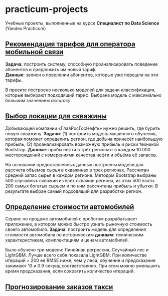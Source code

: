 # practicum-projects
Учебные проекты, выполненные на курсе **Специалист по Data Science** (Yandex Practicum)

## [Рекомендация тарифов для оператора мобильной связи](https://github.com/mayarosl/practicum-projects/blob/main/telecom_recommentations.ipynb)
**Задача:** построить систему, способную проанализировать поведение абонентов и предложить им новый тариф.  
**Данные:** записи о повелении абонентов, которые уже перешли на эти тарифы.

В проекте построено несколько моделей для задачи классификации, которые выбирают подходящий тариф. Выбрана модель с максимально большим значением *accuracy*.


## [Выбор локации для скважины](https://github.com/mayarosl/practicum-projects/blob/main/well-location.ipynb)
Добывающей компании «ГлавРосГосНефть» нужно решить, где бурить новую скважину. **Задачи**: (1) построить модель машинного обучения, которая поможет определить регион, где добыча принесёт наибольшую прибыль, (2) проанализировать возможную прибыль и риски техникой Bootstrap.
**Данные**: пробы нефти в трёх регионах: в каждом 10 000 месторождений с измерениями качества нефти и объёма её запасов.

На основании предоставленных данных построены модели для рассчета объемов сырья в скважинах в трех регионах. Рассчитан средний запас сырья в каждом регионе.
Методом Bootstrap выбраны 500 случайных скважин из всех скважин региона, из этих 500 взяты 200 самых богатых сырьем и по ним рассчитаны прибыль и убытки. В результате выбран самый подходящий для разработки регион.

## [Определение стоимости автомобилей]()
Сервис по продаже автомобилей с пробегом разрабатывает приложение, в котором можно быстро узнать рыночную стоимость своего автомобиля. **Задача**: построить модель для определения стоимости автомобиля по историческим **данным**: техническим характеристикам, комплектациям и ценам автомобилей.

Было обучено три модели: Линейная регрессия, Случайный лес и LightGBM. Лучше всего себя показала LightGBM. При количестве итераций = 200 ее RMSE ниже, чем у леса, обучение и предсказание занимают 13 и 0.9 секунд соответственно. При этом можно уменьшить время предсказания, если сократить количество итераций.

## [Прогнозирование заказов такси]()
